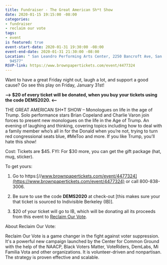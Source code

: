 ```yaml
---
title: Fundraiser - The Great American Sh*t Show
date: 2020-01-15 19:15:00 -08:00
categories:
- fundraiser
- reclaim our vote
tags:
- event
is featured: true
event-start-date: 2020-01-31 19:30:00 -08:00
event-end-date: 2020-01-31 21:30:00 -08:00
Location: " San Leandro Performing Arts Center, 2250 Bancroft Ave, San Leandro, CA
  94577"
RSVP-link: https://www.brownpapertickets.com/event/4477324
---
```


Want to have a great Friday night out, laugh a lot, and support a good cause? Go see this play on Friday, January 31st! 

**--> $20 of every ticket will be donated, when you buy your tickets using the code DEMS2020. <--**

THE GREAT AMERICAN SH*T SHOW – Monologues on life in the age of Trump. Solo performance stars Brian Copeland and Charlie Varon join forces to present new monologues on the life in the Age of Trump. An evening of laughing and thinking, covering topics including how to deal with a family member who’s all in for the Donald when you’re not, trying to turn red congressional seats blue, #MeToo and more. If you like Trump, you’ll hate this show!

Cost: Tickets are $45.
FYI: For $30 more, you can get the gift package (hat, mug, sticker).   

To get yours:

1) Go to https:[//www.brownpapertickets.com/event/4477324](https://www.brownpapertickets.com/event/4477324) or call 800-838-3006.

2) Be sure to use the code **DEMS2020** at check-out [this makes sure your that ticket is sourced to Indivisible Berkeley (IB)].

3) $20 of your ticket will go to IB, which will be donating all its proceeds from this event to [Reclaim Our Vote](http://centerforcommonground.org/main/index.php/campaigns/reclaim-our-vote).


About Reclaim Our Vote:

Reclaim Our Vote is a game changer in the fight against voter suppression.  It's a powerful new campaign launched by the Center for Common Ground with the help of the NAACP, Black Voters Matter, VoteRiders, DemLabs, Mi Familia Vota and other organizations.  It is volunteer-driven and nonpartisan. The strategy is proven effective and scalable.

